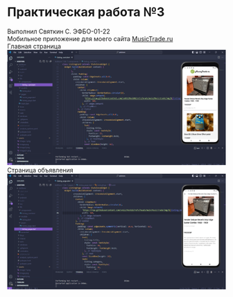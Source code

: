 # Практическая работа №3
Выполнил Святкин С. ЭФБО-01-22
<br>
Мобильное приложение для моего сайта [MusicTrade.ru](https://github.com/sv022/MusicTrade/tree/main)
<br>
Главная страница
<br>
![alt text](assets/Image32.png)
<br>
Страница объявления
<br>
![alt text](assets/Image33.png)
<br>

